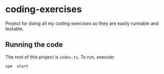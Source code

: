 # coding-exercises
Project for doing all my coding exercises so they are easily runnable and testable.

## Running the code

The root of this project is `index.ts`. To run, execute:
```
npm  start
```